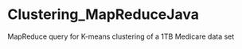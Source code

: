 Clustering_MapReduceJava
========================

MapReduce query for K-means clustering of a 1TB Medicare data set
